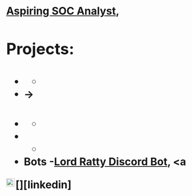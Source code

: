 <h1> <br/><a href="https://github.com/brentgarren"></a> <a href="https://www.linkedin.com/in/brent-garren//">Aspiring SOC Analyst</a>, <a 
<p>
<h2>Projects:</h2>

- ###
  - 
- 
  ->
- ###
  - 
- 
  -
- Bots
  -<a href="https://www.linkedin.com/in/brent-garren//">Lord Ratty Discord Bot</a>, <a 
<p>
[<img align="left" alt="Brentgarren | LinkedIn" width="22px" src="https://cdn.jsdelivr.net/npm/simple-icons@v3/icons/linkedin.svg" />][linkedin]

[linkedin]: https://www.linkedin.com/in/brent-garren/

<!--
**brentgarren/brentgarren** is a ✨ _special_ ✨ repository because its `README.md` (this file) appears on your GitHub profile.

Here are some ideas to get you started:

- 🔭 I’m currently working on ...
- 🌱 I’m currently learning ...
- 👯 I’m looking to collaborate on ...
- 🤔 I’m looking for help with ...
- 💬 Ask me about ...
- 📫 How to reach me: ...
- 😄 Pronouns: ...
- ⚡ Fun fact: ...
-->
